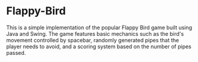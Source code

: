 # Flappy-Bird
This is a simple implementation of the popular Flappy Bird game built using Java and Swing. The game features basic mechanics such as the bird's movement controlled by spacebar, randomly generated pipes that the player needs to avoid, and a scoring system based on the number of pipes passed.
